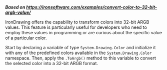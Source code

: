 ***Based on <https://ironsoftware.com/examples/convert-color-to-32-bit-argb-value/>***

IronDrawing offers the capability to transform colors into 32-bit ARGB values. This feature is particularly useful for developers who need to employ these values in programming or are curious about the specific value of a particular color.

Start by declaring a variable of type `System.Drawing.Color` and initialize it with any of the predefined colors available in the `System.Drawing.Color` namespace. Then, apply the `.ToArgb()` method to this variable to convert the selected color into a 32-bit ARGB format.
